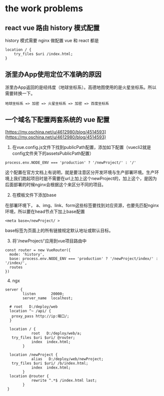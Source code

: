 # the work problems

## react vue 路由 history 模式配置
history 模式需要 nginx 做配置 vue 和 react 都是
```
location / {
    try_files $uri /index.html;
}
```

## 浙里办App使用定位不准确的原因
浙里办App返回的是经纬度（地球坐标系）。高德地图使用的是火星坐标系。所以需要转换一下。
```
地球坐标系 => 加密 => 火星坐标系 => 加密 => 百度坐标系
```

## 一个域名下配置两套系统的 vue 配置
[https://my.oschina.net/u/4612980/blog/4514593](https://my.oschina.net/u/4612980/blog/4514593)
1. 在vue.config.js文件下找到publicPath配置，添加如下配置（vuecli2就是config文件夹下的assetsPublicPath配置）
```
process.env.NODE_ENV === 'production' ? '/newProject/' : '/'
```

这个配置在官方文档上有说明，就是要注意区分开发环境与生产部署环境。生产环境上我们跑起项目时是不需要在url上加上这个newProject的，加上这个，是因为后面部署的时候nginx会根据这个来区分不同的项目。

2. 在模板文件下添加base

在部署环境下， a、img、link、form这些标签要找到对应资源，也要先匹配nginx环境，所以要在head节点下加上base配置

```
<meta base=/newProject/ >
```

base标签为页面上的所有链接规定默认地址或默认目标。

3. 将'/newProject/'应用到vue项目路由中

```
const router = new VueRouter({
  mode: 'history',
  base: process.env.NODE_ENV === 'production' ? '/newProject/index/' : '/index/',
  routes
})
```

4. ngx
```
server {
        listen       20000;
        server_name  localhost;
        
  # root   D:/deploy/web
  location ^~ /api/ {
   proxy_pass http://ip:端口/;
  }
  
  location / {
            root   D:/deploy/web/a;
   try_files $uri $uri/ @router;
            index  index.html;
        }
  
  location /newProject {
            alias   D:/deploy/web/newProject;
   try_files $uri $uri/ /b/index.html;
            index  index.html;
        }
  location @router {
            rewrite ^.*$ /index.html last;
        }
 }
```
